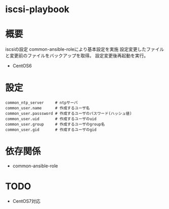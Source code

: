 iscsi-playbook
============================================================

# 概要

iscsiの設定
common-ansible-roleにより基本設定を実施
設定変更したファイルと変更前のファイルをバックアップを取得。
設定変更後再起動を実行。

- CentOS6

# 設定

    common_ntp_server     # ntpサーバ
    common_user.name      # 作成するユーザ名
    common_user.passsword # 作成するユーザのパスワード(ハッシュ値)
    common_user.uid       # 作成するユーザのuid
    common_user.group     # 作成するユーザのgroup名
    common_user.gid       # 作成するユーザのgid

# 依存関係

- common-ansible-role

# TODO

  - CentOS7対応
